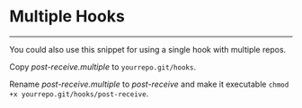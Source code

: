 # Multiple Hooks 

---

You could also use this snippet for using a single hook with multiple repos.

Copy *post-receive.multiple* to `yourrepo.git/hooks`.

Rename *post-receive.multiple* to *post-receive* and make it executable `chmod +x yourrepo.git/hooks/post-receive`.

